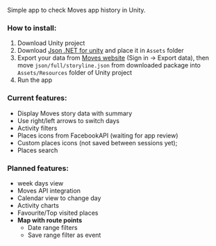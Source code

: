 Simple app to check Moves app history in Unity.

### How to install:

1. Download Unity project
2. Download [Json .NET for unity][1] and place it in `Assets` folder
3. Export your data from [Moves website][2] (Sign in -\> Export data), then move `json/full/storyline.json` from downloaded package into `Assets/Resources` folder of Unity project
4. Run the app

### Current features:
- Display Moves story data with summary
- Use right/left arrows to switch days
- Activity filters
- Places icons from FacebookAPI (waiting for app review)
- Custom places icons (not saved between sessions yet);
- Places search
### Planned features:
- week days view
- Moves API integration
- Calendar view to change day
- Activity charts
- Favourite/Top visited places
- **Map with route points**
	- Date range filters
	- Save range filter as event

[1]:	https://assetstore.unity.com/packages/tools/input-management/json-net-for-unity-11347
[2]:	http://moves-app.com